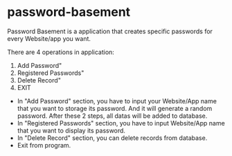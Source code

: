 # password-basement
Password Basement is a application that creates specific passwords for every Website/app you want.

There are 4 operations in application:
1) Add Password"
2) Registered Passwords"
3) Delete Record"
4) EXIT

- In "Add Password" section, you have to input your Website/App name that you want to storage its password. And it will generate a random password. After these 2 steps, all datas will be added to database.
- In "Registered Passwords" section, you have to input Website/App name that you want to display its password.
- In "Delete Record" section, you can delete records from database.
- Exit from program.

